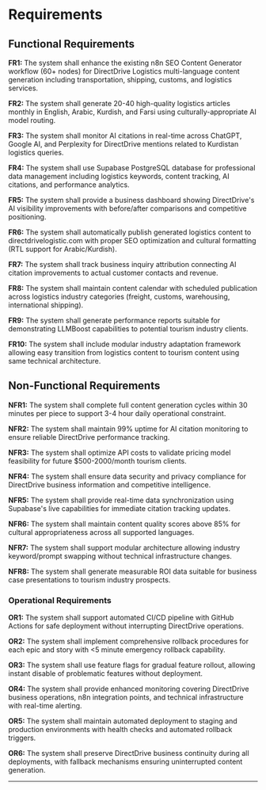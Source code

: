 # Requirements

## Functional Requirements

**FR1:** The system shall enhance the existing n8n SEO Content Generator workflow (60+ nodes) for DirectDrive Logistics multi-language content generation including transportation, shipping, customs, and logistics services.

**FR2:** The system shall generate 20-40 high-quality logistics articles monthly in English, Arabic, Kurdish, and Farsi using culturally-appropriate AI model routing.

**FR3:** The system shall monitor AI citations in real-time across ChatGPT, Google AI, and Perplexity for DirectDrive mentions related to Kurdistan logistics queries.

**FR4:** The system shall use Supabase PostgreSQL database for professional data management including logistics keywords, content tracking, AI citations, and performance analytics.

**FR5:** The system shall provide a business dashboard showing DirectDrive's AI visibility improvements with before/after comparisons and competitive positioning.

**FR6:** The system shall automatically publish generated logistics content to directdrivelogistic.com with proper SEO optimization and cultural formatting (RTL support for Arabic/Kurdish).

**FR7:** The system shall track business inquiry attribution connecting AI citation improvements to actual customer contacts and revenue.

**FR8:** The system shall maintain content calendar with scheduled publication across logistics industry categories (freight, customs, warehousing, international shipping).

**FR9:** The system shall generate performance reports suitable for demonstrating LLMBoost capabilities to potential tourism industry clients.

**FR10:** The system shall include modular industry adaptation framework allowing easy transition from logistics content to tourism content using same technical architecture.

## Non-Functional Requirements

**NFR1:** The system shall complete full content generation cycles within 30 minutes per piece to support 3-4 hour daily operational constraint.

**NFR2:** The system shall maintain 99% uptime for AI citation monitoring to ensure reliable DirectDrive performance tracking.

**NFR3:** The system shall optimize API costs to validate pricing model feasibility for future $500-2000/month tourism clients.

**NFR4:** The system shall ensure data security and privacy compliance for DirectDrive business information and competitive intelligence.

**NFR5:** The system shall provide real-time data synchronization using Supabase's live capabilities for immediate citation tracking updates.

**NFR6:** The system shall maintain content quality scores above 85% for cultural appropriateness across all supported languages.

**NFR7:** The system shall support modular architecture allowing industry keyword/prompt swapping without technical infrastructure changes.

**NFR8:** The system shall generate measurable ROI data suitable for business case presentations to tourism industry prospects.

### Operational Requirements

**OR1:** The system shall support automated CI/CD pipeline with GitHub Actions for safe deployment without interrupting DirectDrive operations.

**OR2:** The system shall implement comprehensive rollback procedures for each epic and story with <5 minute emergency rollback capability.

**OR3:** The system shall use feature flags for gradual feature rollout, allowing instant disable of problematic features without deployment.

**OR4:** The system shall provide enhanced monitoring covering DirectDrive business operations, n8n integration points, and technical infrastructure with real-time alerting.

**OR5:** The system shall maintain automated deployment to staging and production environments with health checks and automated rollback triggers.

**OR6:** The system shall preserve DirectDrive business continuity during all deployments, with fallback mechanisms ensuring uninterrupted content generation.

---
